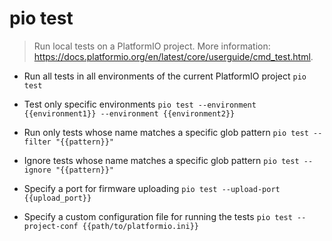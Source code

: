 # pio test
> Run local tests on a PlatformIO project.
> More information: <https://docs.platformio.org/en/latest/core/userguide/cmd_test.html>.

- Run all tests in all environments of the current PlatformIO project
`pio test`

- Test only specific environments
`pio test --environment {{environment1}} --environment {{environment2}}`

- Run only tests whose name matches a specific glob pattern
`pio test --filter "{{pattern}}"`

- Ignore tests whose name matches a specific glob pattern
`pio test --ignore "{{pattern}}"`

- Specify a port for firmware uploading
`pio test --upload-port {{upload_port}}`

- Specify a custom configuration file for running the tests
`pio test --project-conf {{path/to/platformio.ini}}`

